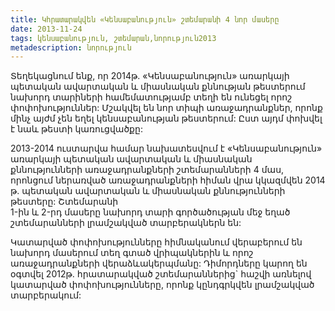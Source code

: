 ```yaml
---
title: Կհրատարակվեն «Կենսաբանություն» շտեմարանի 4 նոր մասերը 
date: 2013-11-24
tags: կենսաբանություն, շտեմարան,նորություն2013
metadescription: նորություն
---
```



Տեղեկացնում ենք,  որ 2014թ. «Կենսաբանություն» առարկայի պետական ավարտական և միասնական 
քննության թեստերում նախորդ տարիների համեմատությամբ տեղի են ունեցել որոշ փոփոխություններ: 
Մշակվել են նոր տիպի առաջադրանքներ, որոնք մինչ այժմ չեն եղել կենսաբանության թեստերում: 
Ըստ այդմ փոխվել է նաև թեստի կառուցվածքը:

2013-2014 ուստարվա համար նախատեսվում է «Կենսաբանություն» առարկայի պետական ավարտական և 
միասնական քննությունների առաջադրանքների շտեմարանների 4 մաս, որոնցում ներառված առաջադրանքների 
հիման վրա  կկազմվեն 2014 թ. պետական ավարտական և միասնական քննությունների թեստերը: Շտեմարանի  
1-ին և 2-րդ մասերը  նախորդ տարի գործածության մեջ եղած շտեմարանների   լրամշակված տարբերակներն են:

Կատարված փոփոխությունները հիմնականում վերաբերում են նախորդ  մասերում տեղ գտած վրիպակներին և 
որոշ  առաջադրանքների վերաձևակերպմանը: Դիմորդները կարող են օգտվել 2012թ. հրատարակված 
շտեմարաններից` հաշվի առնելով կատարված փոփոխությունները, որոնք կընդգրկվեն լրամշակված տարբերակում:
